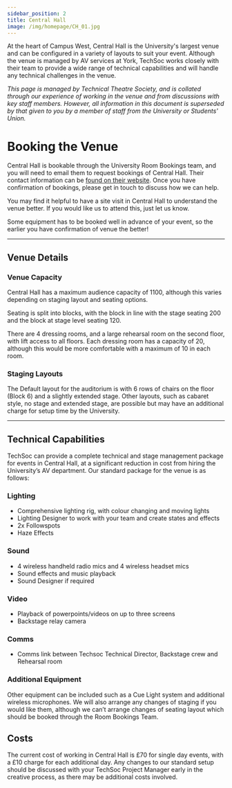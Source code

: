 ```yaml
---
sidebar_position: 2
title: Central Hall
image: /img/homepage/CH_01.jpg
---
```


At the heart of Campus West, Central Hall is the University's largest venue and can be configured in a variety of layouts to suit your event. Although the venue is managed by AV services at York, TechSoc works closely with their team to provide a wide range of technical capabilities and will handle any technical challenges in the venue.

_This page is managed by Technical Theatre Society, and is collated through our experience of working in the venue and from discussions with key staff members.
However, all information in this document is superseded by that given to you by a member of staff from the University or Students' Union._

# Booking the Venue

Central Hall is bookable through the University Room Bookings team, and you will need to email them to request bookings of Central Hall. Their contact information can be [found on their website](https://www.york.ac.uk/about/departments/support-and-admin/estates-and-campus-services/space-services/studentroombooking/). Once you have confirmation of bookings, please get in touch to discuss how we can help.

You may find it helpful to have a site visit in Central Hall to understand the venue better. If you would like us to attend this, just let us know.

Some equipment has to be booked well in advance of your event, so the earlier you have confirmation of venue the better!

---

## Venue Details

### Venue Capacity

Central Hall has a maximum audience capacity of 1100, although this varies depending on staging layout and seating options.

Seating is split into blocks, with the block in line with the stage seating 200 and the block at stage level seating 120.

There are 4 dressing rooms, and a large rehearsal room on the second floor, with lift access to all floors. Each dressing room has a capacity of 20, although this would be more comfortable with a maximum of 10 in each room.

### Staging Layouts

The Default layout for the auditorium is with 6 rows of chairs on the floor (Block 6) and a slightly extended stage. Other layouts, such as cabaret style, no stage and extended stage, are possible but may have an additional charge for setup time by the University.

---

## Technical Capabilities

TechSoc can provide a complete technical and stage management package for events in Central Hall, at a significant reduction in cost from hiring the University’s AV department.
Our standard package for the venue is as follows:

### Lighting

- Comprehensive lighting rig, with colour changing and moving lights
- Lighting Designer to work with your team and create states and effects
- 2x Followspots
- Haze Effects

### Sound

- 4 wireless handheld radio mics and 4 wireless headset mics
- Sound effects and music playback
- Sound Designer if required

### Video

- Playback of powerpoints/videos on up to three screens
- Backstage relay camera

### Comms

- Comms link between Techsoc Technical Director, Backstage crew and Rehearsal room

### Additional Equipment

Other equipment can be included such as a Cue Light system and additional wireless microphones. We will also arrange any changes of staging if you would like them, although we can’t arrange changes of seating layout which should be booked through the Room Bookings Team.

## Costs

The current cost of working in Central Hall is £70 for single day events, with a £10 charge for each additional day. Any changes to our standard setup should be discussed with your TechSoc Project Manager early in the creative process, as there may be additional costs involved.
